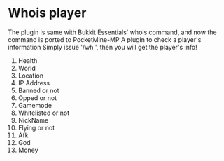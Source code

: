Whois player
=====

The plugin is same with Bukkit Essentials' whois command, and now the command is ported to PocketMine-MP
A plugin to check a player's information
Simply issue '/wh <player>', then you will get the player's info!

1. Health
2. World
3. Location
4. IP Address
5. Banned or not
6. Opped or not
7. Gamemode
8. Whitelisted or not
9. NickName
10. Flying or not
11. Afk
12. God
13. Money
